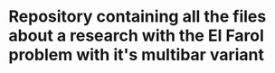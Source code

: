# Repository containing all the files about a research with the El Farol problem with it's multibar variant
